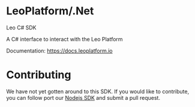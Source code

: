 LeoPlatform/.Net
===================

Leo C# SDK

A C# interface to interact with the Leo Platform

Documentation: https://docs.leoplatform.io

Contributing
============

We have not yet gotten around to this SDK.  If you would like to contribute, you can follow port our [Nodejs SDK](https://github.com/LeoPlatform/NodeJS) and submit a pull request.
